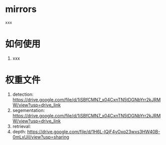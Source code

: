# mirrors

```
xxx
```

# 如何使用

1. xxx

# 权重文件

1. detection: https://drive.google.com/file/d/1iSBfCMN7_x04CxnTN5tDGNbYrr2kJRMW/view?usp=drive_link
2. segementation: https://drive.google.com/file/d/1iSBfCMN7_x04CxnTN5tDGNbYrr2kJRMW/view?usp=drive_link
3. retrieval:
4. depth: https://drive.google.com/file/d/1H6L-lQjF4yOxq23wxs3HW40B-0mLxUiI/view?usp=sharing


